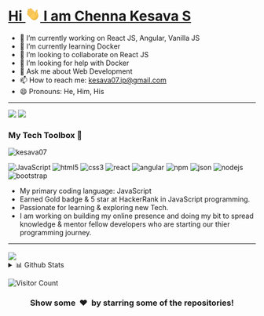 # [Hi <img src="https://raw.githubusercontent.com/ABSphreak/ABSphreak/master/gifs/Hi.gif" width="30px"> I am Chenna Kesava S](https://in.linkedin.com/in/chenna-kesava-a790a116a/)

- 🔭 I’m currently working on React JS, Angular, Vanilla JS
- 🌱 I’m currently learning Docker
- 👯 I’m looking to collaborate on React JS
- 🤔 I’m looking for help with Docker
- 💬 Ask me about Web Development
- 📫 How to reach me: kesava07.ip@gmail.com
- 😄 Pronouns: He, Him, His
---
[<img height="30" src="https://img.shields.io/badge/linkedin-blue.svg?&style=for-the-badge&logo=linkedin&logoColor=white" />][LinkedIn]
[<img height="30" src="https://img.shields.io/github/followers/kesava07?style=social" />][Github]

### My Tech Toolbox 🧰
<p align="left"> <img src="https://komarev.com/ghpvc/?username=kesava07" alt="kesava07"/> </p>
<p align="left">
<img src="https://img.icons8.com/color/48/000000/javascript.png" alt="JavaScript" height="40" /> <img src="https://upload.wikimedia.org/wikipedia/commons/thumb/6/61/HTML5_logo_and_wordmark.svg/512px-HTML5_logo_and_wordmark.svg.png" alt="html5" height="40"/>   <img src="https://upload.wikimedia.org/wikipedia/commons/thumb/d/d5/CSS3_logo_and_wordmark.svg/1200px-CSS3_logo_and_wordmark.svg.png" alt="css3" height="40"/>  <img src="https://img.icons8.com/cute-clipart/64/000000/react-native.png" alt="react" height="40" /> <img src="https://img.icons8.com/color/50/000000/angularjs.png"/ alt="angular" height="40"> <img src="https://img.icons8.com/color/48/000000/npm.png" alt="npm" height="40"> <img src="https://img.icons8.com/nolan/64/json.png" alt="json" height="40" /> <img src="https://img.icons8.com/color/48/000000/nodejs.png" alt="nodejs" height="40" />   <img src="https://img.icons8.com/color/48/000000/bootstrap.png" alt="bootstrap" height="40"/>
</p>

 
* My primary coding language: JavaScript
* Earned Gold badge & 5 star at HackerRank in JavaScript programming.
* Passionate for learning & exploring new Tech.
* I am working on building my online presence and doing my bit to spread knowledge & mentor fellow developers who are starting our thier programming journey.

---
<a>
  <img align="center" src="https://github-readme-stats.vercel.app/api/top-langs/?username=kesava07&theme=radical&hide=glsl,python" />
</a>

<details>
<summary>📊 Github Stats</summary>
<p align="center"> <img src="https://github-readme-stats.vercel.app/api?username=kesava07&show_icons=true&theme=gotham" alt="Chenna Kesava S | Stats" />
</details>


 ![Visitor Count](https://profile-counter.glitch.me/kesava07/count.svg)

[linkedin]: https://in.linkedin.com/in/chenna-kesava-a790a116a/
[Github]: https://github.com/kesava07

<h3 align="center">Show some &nbsp;❤️&nbsp; by starring some of the repositories!</h3>
